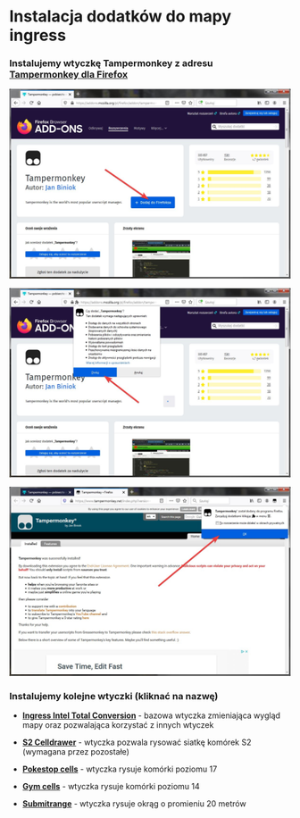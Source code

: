 # Instalacja dodatków do mapy ingress

### Instalujemy wtyczkę Tampermonkey z adresu <br/> [Tampermonkey dla Firefox](https://addons.mozilla.org/pl/firefox/addon/tampermonkey "Tampermonkey dla Firefox")

[![etap_01](https://raw.githubusercontent.com/Michcio84/IITC/master/grafika/firefox_01.jpg "etap_01")](https://raw.githubusercontent.com/Michcio84/IITC/master/grafika/firefox_01.jpg "etap_01")

[![etap_02](https://raw.githubusercontent.com/Michcio84/IITC/master/grafika/firefox_02.jpg "etap_02")](https://raw.githubusercontent.com/Michcio84/IITC/master/grafika/firefox_02.jpg "etap_02")

[![etap_03](https://raw.githubusercontent.com/Michcio84/IITC/master/grafika/firefox_03.jpg "etap_03")](https://raw.githubusercontent.com/Michcio84/IITC/master/grafika/firefox_03.jpg "etap_03")

### Instalujemy kolejne wtyczki (kliknać na nazwę)

- [**Ingress Intel Total Conversion**](https://github.com/Michcio84/IITC/raw/master/ingress-intel-total-conversion.user.js "Ingress Intel Total Conversion") - bazowa wtyczka zmieniająca wygląd mapy oraz pozwalająca korzystać z innych wtyczek

- [**S2 Celldrawer**](https://github.com/Michcio84/IITC/raw/master/s2celldrawer.user.js "**Draw s2 cells**") - wtyczka pozwala rysować siatkę komórek S2 (wymagana przez pozostałe)

- [**Pokestop cells**](https://github.com/Michcio84/IITC/raw/master/occupied17cells.user.js "**Pokestop cells**") - wtyczka rysuje komórki poziomu 17

- [**Gym cells**](https://github.com/Michcio84/IITC/raw/master/gympossible.user.js "**Gym cells**") - wtyczka rysuje komórki poziomu 14

- [**Submitrange**](https://github.com/Michcio84/IITC/raw/master/submitrange.user.js "**Submitrange**") - wtyczka rysuje okrąg o promieniu 20 metrów
